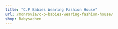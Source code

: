 ```yaml
---
title: "C.P Babies Wearing Fashion House"
url: /monrovia/c-p-babies-wearing-fashion-house/
shop: Babysachen
---
```

